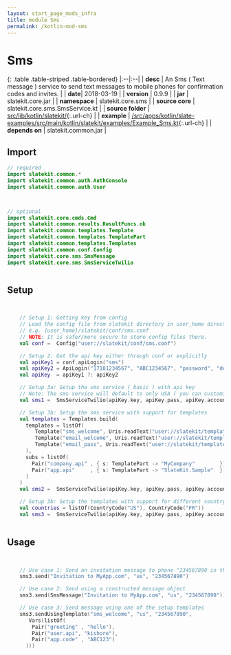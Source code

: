 ```yaml
---
layout: start_page_mods_infra
title: module Sms
permalink: /kotlin-mod-sms
---
```


# Sms

{: .table .table-striped .table-bordered}
|:--|:--|
| **desc** | An Sms ( Text message ) service to send text messages to mobile phones for confirmation codes and invites. | 
| **date**| 2018-03-19 |
| **version** | 0.9.9  |
| **jar** | slatekit.core.jar  |
| **namespace** | slatekit.core.sms  |
| **source core** | slatekit.core.sms.SmsService.kt  |
| **source folder** | [src/lib/kotlin/slatekit/](https://github.com/code-helix/slatekit/tree/master/src/lib/kotlin/slatekit/){:.url-ch}  |
| **example** | [/src/apps/kotlin/slate-examples/src/main/kotlin/slatekit/examples/Example_Sms.kt](https://github.com/code-helix/slatekit/tree/master/src/lib/kotlin/slatekit-examples/src/main/kotlin/slatekit/examples/Example_Sms.kt){:.url-ch} |
| **depends on** |  slatekit.common.jar  |

## Import
```kotlin 
// required 
import slatekit.common.*
import slatekit.common.auth.AuthConsole
import slatekit.common.auth.User



// optional 
import slatekit.core.cmds.Cmd
import slatekit.common.results.ResultFuncs.ok
import slatekit.common.templates.Template
import slatekit.common.templates.TemplatePart
import slatekit.common.templates.Templates
import slatekit.common.conf.Config
import slatekit.core.sms.SmsMessage
import slatekit.core.sms.SmsServiceTwilio



```

## Setup
```kotlin


    // Setup 1: Getting key from config
    // Load the config file from slatekit directory in user_home directory
    // e.g. {user_home}/slatekit/conf/sms.conf
    // NOTE: It is safer/more secure to store config files there.
    val conf =  Config("user://slatekit/conf/sms.conf")

    // Setup 2: Get the api key either through conf or explicitly
    val apiKey1 = conf.apiLogin("sms")
    val apiKey2 = ApiLogin("17181234567", "ABC1234567", "password", "dev", "twilio-sms")
    val apiKey  = apiKey1 ?: apiKey2

    // Setup 3a: Setup the sms service ( basic ) with api key
    // Note: The sms service will default to only USA ( you can customize this later )
    val sms1 =  SmsServiceTwilio(apiKey.key, apiKey.pass, apiKey.account)

    // Setup 3b: Setup the sms service with support for templates
    val templates = Templates.build(
      templates = listOf(
         Template("sms_welcome", Uris.readText("user://slatekit/templates/sms_welcome.txt") ?: ""),
         Template("email_welcome", Uris.readText("user://slatekit/templates/email_welcome.txt") ?: ""),
         Template("email_pass", Uris.readText("user://slatekit/templates/email_password.txt") ?: "")
      ),
      subs = listOf(
        Pair("company.api" , { s: TemplatePart -> "MyCompany"        }),
        Pair("app.api"     , { s: TemplatePart -> "SlateKit.Sample"  })
      )
    )
    val sms2 =  SmsServiceTwilio(apiKey.key, apiKey.pass, apiKey.account, templates)

    // Setup 3b: Setup the templates with support for different country codes
    val countries = listOf(CountryCode("US"), CountryCode("FR"))
    val sms3 =  SmsServiceTwilio(apiKey.key, apiKey.pass, apiKey.account, templates, countries)
    

```

## Usage
```kotlin


    // Use case 1: Send an invitation message to phone "234567890 in the United States.
    sms3.send("Invitation to MyApp.com", "us", "234567890")

    // Use case 2: Send using a constructed message object
    sms3.send(SmsMessage("Invitation to MyApp.com", "us", "234567890"))

    // Use case 3: Send message using one of the setup templates
    sms3.sendUsingTemplate("sms_welcome", "us", "234567890",
       Vars(listOf(
        Pair("greeting" , "hello"),
        Pair("user.api", "kishore"),
        Pair("app.code" , "ABC123")
      )))
    

```


